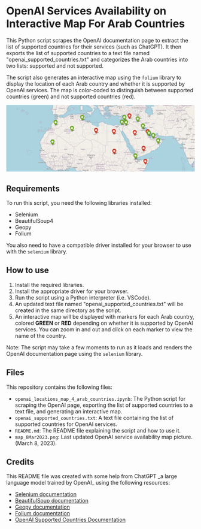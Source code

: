 <html>
<body>
	<h1>OpenAI Services Availability on Interactive Map For Arab Countries</h1>
	<p>This Python script scrapes the OpenAI documentation page to extract the list of supported countries for their services (such as ChatGPT). It then exports the list of supported countries to a text file named "openai_supported_countries.txt" and categorizes the Arab countries into two lists: supported and not supported.</p>

<p>The script also generates an interactive map using the <code>folium</code> library to display the location of each Arab country and whether it is supported by OpenAI services. The map is color-coded to distinguish between supported countries (green) and not supported countries (red).</p>

![alt text](map_8Mar2023.png "sample")

<h2>Requirements</h2>

<p>To run this script, you need the following libraries installed:</p>

<ul>
	<li>Selenium</li>
	<li>BeautifulSoup4</li>
	<li>Geopy</li>
	<li>Folium</li>
</ul>

<p>You also need to have a compatible driver installed for your browser to use with the <code>selenium</code> library.</p>

<h2>How to use</h2>

<ol>
	<li>Install the required libraries.</li>
	<li>Install the appropriate driver for your browser.</li>
	<li>Run the script using a Python interpreter (i.e. VSCode).</li>
	<li>An updated text file named "openai_supported_countries.txt" will be created in the same directory as the script.</li>
	<li>An interactive map will be displayed with markers for each Arab country, colored <b>GREEN</b> or <b>RED</b> depending on whether it is supported by OpenAI services. You can zoom in and out and click on each marker to view the name of the country.</li>
</ol>

<p>Note: The script may take a few moments to run as it loads and renders the OpenAI documentation page using the <code>selenium</code> library.</p>

<h2>Files</h2>

<p>This repository contains the following files:</p>

<ul>
	<li><code>openai_locations_map_4_arab_countries.ipynb</code>: The Python script for scraping the OpenAI page, exporting the list of supported countries to a text file, and generating an interactive map.</li>
	<li><code>openai_supported_countries.txt</code>: A text file containing the list of supported countries for OpenAI services.</li>
	<li><code>README.md</code>: The README file explaining the script and how to use it.</li>
	<li><code>map_8Mar2023.png</code>: Last updated OpenAI service availability map picture. (March 8, 2023).</li>
</ul>

<h2>Credits</h2>

<p>This README file was created with some help from ChatGPT _a large language model trained by OpenAI_ using the following resources:</p>

<ul>
	<li><a href="https://selenium-python.readthedocs.io/">Selenium documentation</a></li>
	<li><a href="https://www.crummy.com/software/BeautifulSoup/bs4/doc/">BeautifulSoup documentation</a></li>
	<li><a href="https://geopy.readthedocs.io/">Geopy documentation</a></li>
	<li><a href="https://python-visualization.github.io/folium/">Folium documentation</a></li>
	<li><a href="https://platform.openai.com/docs/supported-countries">OpenAI Supported Countries Documentation</a></li>
</ul>
</body>
</html>